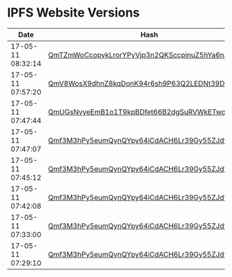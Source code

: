 # IPFS Website Versions

| Date              | Hash                                                                                                                              |
| ----              | ----                                                                                                                              |
| 17-05-11 08:32:14 | [ QmTZmWoCcopykLrorYPyVjp3n2QKSccpinuZ5hYa6nJ2pR ]( https://gateway.ipfs.io/ipfs/QmTZmWoCcopykLrorYPyVjp3n2QKSccpinuZ5hYa6nJ2pR )
| 17-05-11 07:57:20 | [ QmV8WosX9dhnZ8kqDonK94r6sh9P63Q2LEDNt39DuLxHCi ]( https://gateway.ipfs.io/ipfs/QmV8WosX9dhnZ8kqDonK94r6sh9P63Q2LEDNt39DuLxHCi )
| 17-05-11 07:47:44 | [ QmUGsNvyeEmB1o1T9kpBDfet66B2dgSuRVWkETwoB7vauJ ]( https://gateway.ipfs.io/ipfs/QmUGsNvyeEmB1o1T9kpBDfet66B2dgSuRVWkETwoB7vauJ )
| 17-05-11 07:47:07 | [ Qmf3M3hPy5eumQynQYpy64iCdACH6Lr39Gy55ZJdt7kdqH ]( https://gateway.ipfs.io/ipfs/Qmf3M3hPy5eumQynQYpy64iCdACH6Lr39Gy55ZJdt7kdqH )
| 17-05-11 07:45:12 | [ Qmf3M3hPy5eumQynQYpy64iCdACH6Lr39Gy55ZJdt7kdqH ]( https://gateway.ipfs.io/ipfs/Qmf3M3hPy5eumQynQYpy64iCdACH6Lr39Gy55ZJdt7kdqH )
| 17-05-11 07:42:08 | [ Qmf3M3hPy5eumQynQYpy64iCdACH6Lr39Gy55ZJdt7kdqH ]( https://gateway.ipfs.io/ipfs/Qmf3M3hPy5eumQynQYpy64iCdACH6Lr39Gy55ZJdt7kdqH )
| 17-05-11 07:33:00 | [ Qmf3M3hPy5eumQynQYpy64iCdACH6Lr39Gy55ZJdt7kdqH ]( https://gateway.ipfs.io/ipfs/Qmf3M3hPy5eumQynQYpy64iCdACH6Lr39Gy55ZJdt7kdqH )
| 17-05-11 07:29:10 | [ Qmf3M3hPy5eumQynQYpy64iCdACH6Lr39Gy55ZJdt7kdqH ]( https://gateway.ipfs.io/ipfs/Qmf3M3hPy5eumQynQYpy64iCdACH6Lr39Gy55ZJdt7kdqH )
